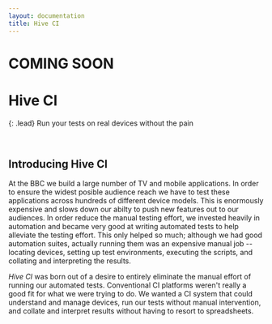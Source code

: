 ```yaml
---
layout: documentation
title: Hive CI
---
```


<h1><span class="label label-danger pull-right">COMING SOON</span></h1>

# Hive CI

{: .lead}
Run your tests on real devices without the pain

<br />

## Introducing Hive CI

At the BBC we build a large number of TV and mobile applications. In order to
ensure the widest posible audience reach we have to test these applications
across hundreds of different device models. This is enormously expensive and
slows down our abilty to push new features out to our audiences. In
order reduce the manual testing effort, we invested heavily in automation
and became very good at writing automated tests to help alleviate the testing
effort. This only helped so much; although we had good automation suites,
actually running them was an expensive manual job -- locating devices, setting
up test environments, executing the scripts, and collating and interpreting the
results.

*Hive CI* was born out of a desire to entirely eliminate the manual effort of
running our automated tests. Conventional CI platforms weren't really a good
fit for what we were trying to do. We wanted a CI system that could understand
and manage devices, run our tests without manual intervention, and collate and
interpret results without having to resort to spreadsheets.




